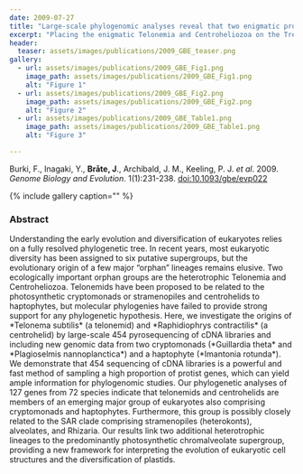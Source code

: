 ```yaml
---
date: 2009-07-27
title: "Large-scale phylogenomic analyses reveal that two enigmatic protist lineages, telonemia and centroheliozoa, are related to photosynthetic chromalveolates"
excerpt: "Placing the enigmatic Telonemia and Centroheliozoa on the Tree of Life."
header:
  teaser: assets/images/publications/2009_GBE_teaser.png
gallery:
  - url: assets/images/publications/2009_GBE_Fig1.png
    image_path: assets/images/publications/2009_GBE_Fig1.png
    alt: "Figure 1"
  - url: assets/images/publications/2009_GBE_Fig2.png
    image_path: assets/images/publications/2009_GBE_Fig2.png
    alt: "Figure 2"
  - url: assets/images/publications/2009_GBE_Table1.png
    image_path: assets/images/publications/2009_GBE_Table1.png
    alt: "Figure 3"

---
```


Burki, F., Inagaki, Y., **Bråte, J**., Archibald, J. M., Keeling, P. J. *et al*. 2009. *Genome Biology and Evolution*. 1(1):231-238. [doi:10.1093/gbe/evp022](http://gbe.oxfordjournals.org/content/1/231)

{% include gallery caption="" %}

<h3>Abstract</h3>
Understanding the early evolution and diversification of eukaryotes relies on a fully resolved phylogenetic tree. In recent years, most eukaryotic diversity has been assigned to six putative supergroups, but the evolutionary origin of a few major “orphan” lineages remains elusive. Two ecologically important orphan groups are the heterotrophic Telonemia and Centroheliozoa. Telonemids have been proposed to be related to the photosynthetic cryptomonads or stramenopiles and centrohelids to haptophytes, but molecular phylogenies have failed to provide strong support for any phylogenetic hypothesis. Here, we investigate the origins of *Telonema subtilis* (a telonemid) and *Raphidiophrys contractilis* (a centrohelid) by large-scale 454 pyrosequencing of cDNA libraries and including new genomic data from two cryptomonads (*Guillardia theta* and *Plagioselmis nannoplanctica*) and a haptophyte (*Imantonia rotunda*). We demonstrate that 454 sequencing of cDNA libraries is a powerful and fast method of sampling a high proportion of protist genes, which can yield ample information for phylogenomic studies. Our phylogenetic analyses of 127 genes from 72 species indicate that telonemids and centrohelids are members of an emerging major group of eukaryotes also comprising cryptomonads and haptophytes. Furthermore, this group is possibly closely related to the SAR clade comprising stramenopiles (heterokonts), alveolates, and Rhizaria. Our results link two additional heterotrophic lineages to the predominantly photosynthetic chromalveolate supergroup, providing a new framework for interpreting the evolution of eukaryotic cell structures and the diversification of plastids.
